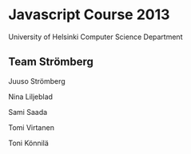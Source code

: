 Javascript Course 2013
======================

University of Helsinki Computer Science Department

Team Strömberg
---------------

Juuso Strömberg

Nina Liljeblad

Sami Saada

Tomi Virtanen

Toni Könnilä
